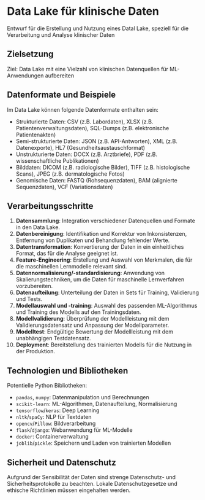 # Data Lake für klinische Daten

Entwurf für die Erstellung und Nutzung eines Datal Lake, speziell für die Verarbeitung und Analyse klinischer Daten

## Zielsetzung

Ziel: Data Lake mit eine Vielzahl von klinischen Datenquellen für ML-Anwendungen aufbereiten

## Datenformate und Beispiele

Im Data Lake können folgende Datenformate enthalten sein:

- Strukturierte Daten: CSV (z.B. Labordaten), XLSX (z.B. Patientenverwaltungsdaten), SQL-Dumps (z.B. elektronische Patientenakten)
- Semi-strukturierte Daten: JSON (z.B. API-Antworten), XML (z.B. Datenexporte), HL7 (Gesundheitsaustauschformat)
- Unstrukturierte Daten: DOCX (z.B. Arztbriefe), PDF (z.B. wissenschaftliche Publikationen)
- Bilddaten: DICOM (z.B. radiologische Bilder), TIFF (z.B. histologische Scans), JPEG (z.B. dermatologische Fotos)
- Genomische Daten: FASTQ (Rohsequenzdaten), BAM (alignierte Sequenzdaten), VCF (Variationsdaten)

## Verarbeitungsschritte

1. **Datensammlung**: Integration verschiedener Datenquellen und Formate in den Data Lake.
2. **Datenbereinigung**: Identifikation und Korrektur von Inkonsistenzen, Entfernung von Duplikaten und Behandlung fehlender Werte.
3. **Datentransformation**: Konvertierung der Daten in ein einheitliches Format, das für die Analyse geeignet ist.
4. **Feature-Engineering**: Erstellung und Auswahl von Merkmalen, die für die maschinellen Lernmodelle relevant sind.
5. **Datennormalisierung/-standardisierung**: Anwendung von Skalierungstechniken, um die Daten für maschinelle Lernverfahren vorzubereiten.
6. **Datenaufteilung**: Unterteilung der Daten in Sets für Training, Validierung und Tests.
7. **Modellauswahl und -training**: Auswahl des passenden ML-Algorithmus und Training des Modells auf den Trainingsdaten.
8. **Modellvalidierung**: Überprüfung der Modellleistung mit dem Validierungsdatensatz und Anpassung der Modellparameter.
9. **Modelltest**: Endgültige Bewertung der Modellleistung mit dem unabhängigen Testdatensatz.
10. **Deployment**: Bereitstellung des trainierten Modells für die Nutzung in der Produktion.

## Technologien und Bibliotheken

Potentielle Python Bibliotheken:

- `pandas`, `numpy`: Datenmanipulation und Berechnungen
- `scikit-learn`: ML-Algorithmen, Datenaufteilung, Normalisierung
- `tensorflow`/`keras`: Deep Learning
- `nltk`/`spaCy`: NLP für Textdaten
- `opencv`/`Pillow`: Bildverarbeitung
- `flask`/`django`: Webanwendung für ML-Modelle
- `docker`: Containerverwaltung
- `joblib`/`pickle`: Speichern und Laden von trainierten Modellen

## Sicherheit und Datenschutz

Aufgrund der Sensibilität der Daten sind strenge Datenschutz- und Sicherheitsprotokolle zu beachten. Lokale Datenschutzgesetze und ethische Richtlinien müssen eingehalten werden.
